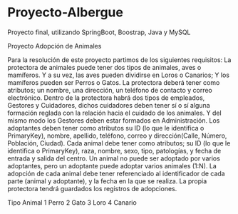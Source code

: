 # Proyecto-Albergue
 Proyecto final, utilizando SpringBoot, Boostrap, Java y MySQL

Proyecto Adopción de Animales

Para la resolución de este proyecto partimos de los siguientes requisitos:
 La protectora de animales puede tener dos tipos de animales, aves o mamíferos. Y a su vez, las aves pueden dividirse en Loros o Canarios; Y los mamíferos pueden ser Perros o Gatos.
La protectora deberá tener como atributos; un nombre, una dirección, un teléfono de contacto y correo electrónico.
Dentro de la protectora habrá dos tipos de empleados, Gestores y Cuidadores, dichos cuidadores deben tener sí o sí alguna formación reglada con la relación hacia el cuidado de los animales. Y del mismo modo los Gestores deben estar formados en Administración.
Los adoptantes deben tener como atributos su ID (lo que le identifica o PrimaryKey), nombre, apellido, teléfono, correo y dirección(Calle, Número, Población, Ciudad).
Cada animal debe tener como atributos; su ID (lo que le identifica o PrimaryKey), raza, nombre, sexo, tipo, patologías, y fecha de entrada y salida del centro.
Un animal no puede ser adoptado por varios adoptantes, pero un adoptante puede adoptar varios animales (1:N).
La adopción de cada animal debe tener referenciado al identificador de cada parte (animal y adoptante), y la fecha en la que se realiza.
La propia protectora tendrá guardados los registros de adopciones.

Tipo
Animal
1
Perro
2
Gato
3
Loro
4
Canario




